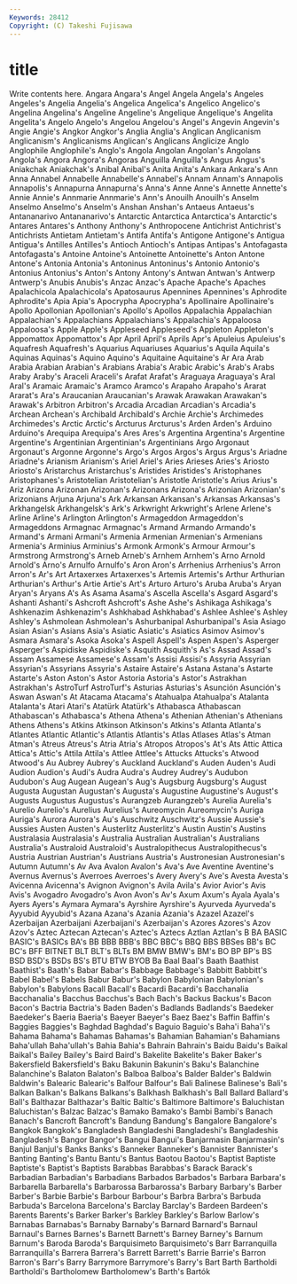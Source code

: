 ```yaml
---
Keywords: 28412 
Copyright: (C) Takeshi Fujisawa
---
```


# title

Write contents here.
Angara Angara's
Angel Angela Angela's Angeles Angeles's Angelia Angelia's Angelica Angelica's Angelico
Angelico's Angelina Angelina's Angeline Angeline's Angelique Angelique's Angelita Angelita's Angelo
Angelo's Angelou Angelou's Angel's Angevin Angevin's Angie Angie's Angkor Angkor's
Anglia Anglia's Anglican Anglicanism Anglicanism's Anglicanisms Anglican's Anglicans Anglicize Anglo
Anglophile Anglophile's Anglo's Angola Angolan Angolan's Angolans Angola's Angora Angora's
Angoras Anguilla Anguilla's Angus Angus's Aniakchak Aniakchak's Anibal Anibal's Anita
Anita's Ankara Ankara's Ann Anna Annabel Annabelle Annabelle's Annabel's Annam
Annam's Annapolis Annapolis's Annapurna Annapurna's Anna's Anne Anne's Annette Annette's
Annie Annie's Annmarie Annmarie's Ann's Anouilh Anouilh's Anselm Anselmo Anselmo's
Anselm's Anshan Anshan's Antaeus Antaeus's Antananarivo Antananarivo's Antarctic Antarctica Antarctica's
Antarctic's Antares Antares's Anthony Anthony's Anthropocene Antichrist Antichrist's Antichrists Antietam
Antietam's Antifa Antifa's Antigone Antigone's Antigua Antigua's Antilles Antilles's Antioch
Antioch's Antipas Antipas's Antofagasta Antofagasta's Antoine Antoine's Antoinette Antoinette's Anton
Antone Antone's Antonia Antonia's Antoninus Antoninus's Antonio Antonio's Antonius Antonius's
Anton's Antony Antony's Antwan Antwan's Antwerp Antwerp's Anubis Anubis's Anzac
Anzac's Apache Apache's Apaches Apalachicola Apalachicola's Apatosaurus Apennines Apennines's Aphrodite
Aphrodite's Apia Apia's Apocrypha Apocrypha's Apollinaire Apollinaire's Apollo Apollonian Apollonian's
Apollo's Apollos Appalachia Appalachian Appalachian's Appalachians Appalachians's Appalachia's Appaloosa Appaloosa's
Apple Apple's Appleseed Appleseed's Appleton Appleton's Appomattox Appomattox's Apr April
April's Aprils Apr's Apuleius Apuleius's Aquafresh Aquafresh's Aquarius Aquariuses Aquarius's
Aquila Aquila's Aquinas Aquinas's Aquino Aquino's Aquitaine Aquitaine's Ar Ara
Arab Arabia Arabian Arabian's Arabians Arabia's Arabic Arabic's Arab's Arabs
Araby Araby's Araceli Araceli's Arafat Arafat's Araguaya Araguaya's Aral Aral's
Aramaic Aramaic's Aramco Aramco's Arapaho Arapaho's Ararat Ararat's Ara's Araucanian
Araucanian's Arawak Arawakan Arawakan's Arawak's Arbitron Arbitron's Arcadia Arcadian Arcadian's
Arcadia's Archean Archean's Archibald Archibald's Archie Archie's Archimedes Archimedes's Arctic
Arctic's Arcturus Arcturus's Arden Arden's Arduino Arduino's Arequipa Arequipa's Ares
Ares's Argentina Argentina's Argentine Argentine's Argentinian Argentinian's Argentinians Argo Argonaut
Argonaut's Argonne Argonne's Argo's Argos Argos's Argus Argus's Ariadne Ariadne's
Arianism Arianism's Ariel Ariel's Aries Arieses Aries's Ariosto Ariosto's Aristarchus
Aristarchus's Aristides Aristides's Aristophanes Aristophanes's Aristotelian Aristotelian's Aristotle Aristotle's Arius
Arius's Ariz Arizona Arizonan Arizonan's Arizonans Arizona's Arizonian Arizonian's Arizonians
Arjuna Arjuna's Ark Arkansan Arkansan's Arkansas Arkansas's Arkhangelsk Arkhangelsk's Ark's
Arkwright Arkwright's Arlene Arlene's Arline Arline's Arlington Arlington's Armageddon Armageddon's
Armageddons Armagnac Armagnac's Armand Armando Armando's Armand's Armani Armani's Armenia
Armenian Armenian's Armenians Armenia's Arminius Arminius's Armonk Armonk's Armour Armour's
Armstrong Armstrong's Arneb Arneb's Arnhem Arnhem's Arno Arnold Arnold's Arno's
Arnulfo Arnulfo's Aron Aron's Arrhenius Arrhenius's Arron Arron's Ar's Art
Artaxerxes Artaxerxes's Artemis Artemis's Arthur Arthurian Arthurian's Arthur's Artie Artie's
Art's Arturo Arturo's Aruba Aruba's Aryan Aryan's Aryans A's As
Asama Asama's Ascella Ascella's Asgard Asgard's Ashanti Ashanti's Ashcroft Ashcroft's
Ashe Ashe's Ashikaga Ashikaga's Ashkenazim Ashkenazim's Ashkhabad Ashkhabad's Ashlee Ashlee's
Ashley Ashley's Ashmolean Ashmolean's Ashurbanipal Ashurbanipal's Asia Asiago Asian Asian's
Asians Asia's Asiatic Asiatic's Asiatics Asimov Asimov's Asmara Asmara's Asoka
Asoka's Aspell Aspell's Aspen Aspen's Asperger Asperger's Aspidiske Aspidiske's Asquith
Asquith's As's Assad Assad's Assam Assamese Assamese's Assam's Assisi Assisi's
Assyria Assyrian Assyrian's Assyrians Assyria's Astaire Astaire's Astana Astana's Astarte
Astarte's Aston Aston's Astor Astoria Astoria's Astor's Astrakhan Astrakhan's AstroTurf
AstroTurf's Asturias Asturias's Asunción Asunción's Aswan Aswan's At Atacama Atacama's
Atahualpa Atahualpa's Atalanta Atalanta's Atari Atari's Atatürk Atatürk's Athabasca Athabascan
Athabascan's Athabasca's Athena Athena's Athenian Athenian's Athenians Athens Athens's Atkins
Atkinson Atkinson's Atkins's Atlanta Atlanta's Atlantes Atlantic Atlantic's Atlantis Atlantis's
Atlas Atlases Atlas's Atman Atman's Atreus Atreus's Atria Atria's Atropos
Atropos's At's Ats Attic Attica Attica's Attic's Attila Attila's Attlee
Attlee's Attucks Attucks's Atwood Atwood's Au Aubrey Aubrey's Auckland Auckland's
Auden Auden's Audi Audion Audion's Audi's Audra Audra's Audrey Audrey's
Audubon Audubon's Aug Augean Augean's Aug's Augsburg Augsburg's August Augusta
Augustan Augustan's Augusta's Augustine Augustine's August's Augusts Augustus Augustus's Aurangzeb
Aurangzeb's Aurelia Aurelia's Aurelio Aurelio's Aurelius Aurelius's Aureomycin Aureomycin's Auriga
Auriga's Aurora Aurora's Au's Auschwitz Auschwitz's Aussie Aussie's Aussies Austen
Austen's Austerlitz Austerlitz's Austin Austin's Austins Australasia Australasia's Australia Australian
Australian's Australians Australia's Australoid Australoid's Australopithecus Australopithecus's Austria Austrian Austrian's
Austrians Austria's Austronesian Austronesian's Autumn Autumn's Av Ava Avalon Avalon's
Ava's Ave Aventine Aventine's Avernus Avernus's Averroes Averroes's Avery Avery's
Ave's Avesta Avesta's Avicenna Avicenna's Avignon Avignon's Avila Avila's Avior
Avior's Avis Avis's Avogadro Avogadro's Avon Avon's Av's Axum Axum's
Ayala Ayala's Ayers Ayers's Aymara Aymara's Ayrshire Ayrshire's Ayurveda Ayurveda's
Ayyubid Ayyubid's Azana Azana's Azania Azania's Azazel Azazel's Azerbaijan Azerbaijani
Azerbaijani's Azerbaijan's Azores Azores's Azov Azov's Aztec Aztecan Aztecan's Aztec's
Aztecs Aztlan Aztlan's B BA BASIC BASIC's BASICs BA's BB
BBB BBB's BBC BBC's BBQ BBS BBSes BB's BC BC's
BFF BITNET BLT BLT's BLTs BM BMW BMW's BM's BO
BP BP's BS BSD BSD's BSDs BS's BTU BTW BYOB
Ba Baal Baal's Baath Baathist Baathist's Baath's Babar Babar's Babbage
Babbage's Babbitt Babbitt's Babel Babel's Babels Babur Babur's Babylon Babylonian
Babylonian's Babylon's Babylons Bacall Bacall's Bacardi Bacardi's Bacchanalia Bacchanalia's Bacchus
Bacchus's Bach Bach's Backus Backus's Bacon Bacon's Bactria Bactria's Baden
Baden's Badlands Badlands's Baedeker Baedeker's Baeria Baeria's Baeyer Baeyer's Baez
Baez's Baffin Baffin's Baggies Baggies's Baghdad Baghdad's Baguio Baguio's Baha'i
Baha'i's Bahama Bahama's Bahamas Bahamas's Bahamian Bahamian's Bahamians Baha'ullah Baha'ullah's
Bahia Bahia's Bahrain Bahrain's Baidu Baidu's Baikal Baikal's Bailey Bailey's
Baird Baird's Bakelite Bakelite's Baker Baker's Bakersfield Bakersfield's Baku Bakunin
Bakunin's Baku's Balanchine Balanchine's Balaton Balaton's Balboa Balboa's Balder Balder's
Baldwin Baldwin's Balearic Balearic's Balfour Balfour's Bali Balinese Balinese's Bali's
Balkan Balkan's Balkans Balkans's Balkhash Balkhash's Ball Ballard Ballard's Ball's
Balthazar Balthazar's Baltic Baltic's Baltimore Baltimore's Baluchistan Baluchistan's Balzac Balzac's
Bamako Bamako's Bambi Bambi's Banach Banach's Bancroft Bancroft's Bandung Bandung's
Bangalore Bangalore's Bangkok Bangkok's Bangladesh Bangladeshi Bangladeshi's Bangladeshis Bangladesh's Bangor
Bangor's Bangui Bangui's Banjarmasin Banjarmasin's Banjul Banjul's Banks Banks's Banneker
Banneker's Bannister Bannister's Banting Banting's Bantu Bantu's Bantus Baotou Baotou's
Baptist Baptiste Baptiste's Baptist's Baptists Barabbas Barabbas's Barack Barack's Barbadian
Barbadian's Barbadians Barbados Barbados's Barbara Barbara's Barbarella Barbarella's Barbarossa Barbarossa's
Barbary Barbary's Barber Barber's Barbie Barbie's Barbour Barbour's Barbra Barbra's
Barbuda Barbuda's Barcelona Barcelona's Barclay Barclay's Bardeen Bardeen's Barents Barents's
Barker Barker's Barkley Barkley's Barlow Barlow's Barnabas Barnabas's Barnaby Barnaby's
Barnard Barnard's Barnaul Barnaul's Barnes Barnes's Barnett Barnett's Barney Barney's
Barnum Barnum's Baroda Baroda's Barquisimeto Barquisimeto's Barr Barranquilla Barranquilla's Barrera
Barrera's Barrett Barrett's Barrie Barrie's Barron Barron's Barr's Barry Barrymore
Barrymore's Barry's Bart Barth Bartholdi Bartholdi's Bartholomew Bartholomew's Barth's Bartók
